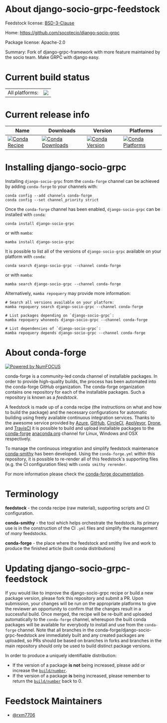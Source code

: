 About django-socio-grpc-feedstock
=================================

Feedstock license: [BSD-3-Clause](https://github.com/conda-forge/django-socio-grpc-feedstock/blob/main/LICENSE.txt)

Home: https://github.com/socotecio/django-socio-grpc

Package license: Apache-2.0

Summary: Fork of django-grpc-framework with more feature maintained by the socio team. Make GRPC with django easy.

Current build status
====================


<table><tr><td>All platforms:</td>
    <td>
      <a href="https://dev.azure.com/conda-forge/feedstock-builds/_build/latest?definitionId=20317&branchName=main">
        <img src="https://dev.azure.com/conda-forge/feedstock-builds/_apis/build/status/django-socio-grpc-feedstock?branchName=main">
      </a>
    </td>
  </tr>
</table>

Current release info
====================

| Name | Downloads | Version | Platforms |
| --- | --- | --- | --- |
| [![Conda Recipe](https://img.shields.io/badge/recipe-django--socio--grpc-green.svg)](https://anaconda.org/conda-forge/django-socio-grpc) | [![Conda Downloads](https://img.shields.io/conda/dn/conda-forge/django-socio-grpc.svg)](https://anaconda.org/conda-forge/django-socio-grpc) | [![Conda Version](https://img.shields.io/conda/vn/conda-forge/django-socio-grpc.svg)](https://anaconda.org/conda-forge/django-socio-grpc) | [![Conda Platforms](https://img.shields.io/conda/pn/conda-forge/django-socio-grpc.svg)](https://anaconda.org/conda-forge/django-socio-grpc) |

Installing django-socio-grpc
============================

Installing `django-socio-grpc` from the `conda-forge` channel can be achieved by adding `conda-forge` to your channels with:

```
conda config --add channels conda-forge
conda config --set channel_priority strict
```

Once the `conda-forge` channel has been enabled, `django-socio-grpc` can be installed with `conda`:

```
conda install django-socio-grpc
```

or with `mamba`:

```
mamba install django-socio-grpc
```

It is possible to list all of the versions of `django-socio-grpc` available on your platform with `conda`:

```
conda search django-socio-grpc --channel conda-forge
```

or with `mamba`:

```
mamba search django-socio-grpc --channel conda-forge
```

Alternatively, `mamba repoquery` may provide more information:

```
# Search all versions available on your platform:
mamba repoquery search django-socio-grpc --channel conda-forge

# List packages depending on `django-socio-grpc`:
mamba repoquery whoneeds django-socio-grpc --channel conda-forge

# List dependencies of `django-socio-grpc`:
mamba repoquery depends django-socio-grpc --channel conda-forge
```


About conda-forge
=================

[![Powered by
NumFOCUS](https://img.shields.io/badge/powered%20by-NumFOCUS-orange.svg?style=flat&colorA=E1523D&colorB=007D8A)](https://numfocus.org)

conda-forge is a community-led conda channel of installable packages.
In order to provide high-quality builds, the process has been automated into the
conda-forge GitHub organization. The conda-forge organization contains one repository
for each of the installable packages. Such a repository is known as a *feedstock*.

A feedstock is made up of a conda recipe (the instructions on what and how to build
the package) and the necessary configurations for automatic building using freely
available continuous integration services. Thanks to the awesome service provided by
[Azure](https://azure.microsoft.com/en-us/services/devops/), [GitHub](https://github.com/),
[CircleCI](https://circleci.com/), [AppVeyor](https://www.appveyor.com/),
[Drone](https://cloud.drone.io/welcome), and [TravisCI](https://travis-ci.com/)
it is possible to build and upload installable packages to the
[conda-forge](https://anaconda.org/conda-forge) [anaconda.org](https://anaconda.org/)
channel for Linux, Windows and OSX respectively.

To manage the continuous integration and simplify feedstock maintenance
[conda-smithy](https://github.com/conda-forge/conda-smithy) has been developed.
Using the ``conda-forge.yml`` within this repository, it is possible to re-render all of
this feedstock's supporting files (e.g. the CI configuration files) with ``conda smithy rerender``.

For more information please check the [conda-forge documentation](https://conda-forge.org/docs/).

Terminology
===========

**feedstock** - the conda recipe (raw material), supporting scripts and CI configuration.

**conda-smithy** - the tool which helps orchestrate the feedstock.
                   Its primary use is in the construction of the CI ``.yml`` files
                   and simplify the management of *many* feedstocks.

**conda-forge** - the place where the feedstock and smithy live and work to
                  produce the finished article (built conda distributions)


Updating django-socio-grpc-feedstock
====================================

If you would like to improve the django-socio-grpc recipe or build a new
package version, please fork this repository and submit a PR. Upon submission,
your changes will be run on the appropriate platforms to give the reviewer an
opportunity to confirm that the changes result in a successful build. Once
merged, the recipe will be re-built and uploaded automatically to the
`conda-forge` channel, whereupon the built conda packages will be available for
everybody to install and use from the `conda-forge` channel.
Note that all branches in the conda-forge/django-socio-grpc-feedstock are
immediately built and any created packages are uploaded, so PRs should be based
on branches in forks and branches in the main repository should only be used to
build distinct package versions.

In order to produce a uniquely identifiable distribution:
 * If the version of a package **is not** being increased, please add or increase
   the [``build/number``](https://docs.conda.io/projects/conda-build/en/latest/resources/define-metadata.html#build-number-and-string).
 * If the version of a package **is** being increased, please remember to return
   the [``build/number``](https://docs.conda.io/projects/conda-build/en/latest/resources/define-metadata.html#build-number-and-string)
   back to 0.

Feedstock Maintainers
=====================

* [@rxm7706](https://github.com/rxm7706/)

